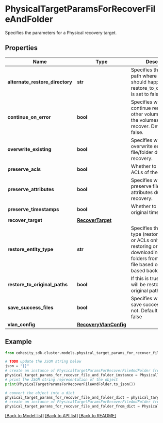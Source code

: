 # PhysicalTargetParamsForRecoverFileAndFolder

Specifies the parameters for a Physical recovery target.

## Properties

Name | Type | Description | Notes
------------ | ------------- | ------------- | -------------
**alternate_restore_directory** | **str** | Specifies the directory path where restore should happen if restore_to_original_paths is set to false. | [optional] 
**continue_on_error** | **bool** | Specifies whether to continue recovering other volumes if one of the volumes fails to recover. Default value is false. | [optional] 
**overwrite_existing** | **bool** | Specifies whether to overwrite existing file/folder during recovery. | [optional] 
**preserve_acls** | **bool** | Whether to preserve the ACLs of the original file. | [optional] 
**preserve_attributes** | **bool** | Specifies whether to preserve file/folder attributes during recovery. | [optional] 
**preserve_timestamps** | **bool** | Whether to preserve the original time stamps. | [optional] 
**recover_target** | [**RecoverTarget**](RecoverTarget.md) |  | 
**restore_entity_type** | **str** | Specifies the restore type (restore everything or ACLs only) when restoring or downloading files or folders from a Physical file based or block based backup snapshot. | [optional] 
**restore_to_original_paths** | **bool** | If this is true, then files will be restored to original paths. | [optional] 
**save_success_files** | **bool** | Specifies whether to save success files or not. Default value is false | [optional] 
**vlan_config** | [**RecoveryVlanConfig**](RecoveryVlanConfig.md) |  | [optional] 

## Example

```python
from cohesity_sdk.cluster.models.physical_target_params_for_recover_file_and_folder import PhysicalTargetParamsForRecoverFileAndFolder

# TODO update the JSON string below
json = "{}"
# create an instance of PhysicalTargetParamsForRecoverFileAndFolder from a JSON string
physical_target_params_for_recover_file_and_folder_instance = PhysicalTargetParamsForRecoverFileAndFolder.from_json(json)
# print the JSON string representation of the object
print(PhysicalTargetParamsForRecoverFileAndFolder.to_json())

# convert the object into a dict
physical_target_params_for_recover_file_and_folder_dict = physical_target_params_for_recover_file_and_folder_instance.to_dict()
# create an instance of PhysicalTargetParamsForRecoverFileAndFolder from a dict
physical_target_params_for_recover_file_and_folder_from_dict = PhysicalTargetParamsForRecoverFileAndFolder.from_dict(physical_target_params_for_recover_file_and_folder_dict)
```
[[Back to Model list]](../README.md#documentation-for-models) [[Back to API list]](../README.md#documentation-for-api-endpoints) [[Back to README]](../README.md)


